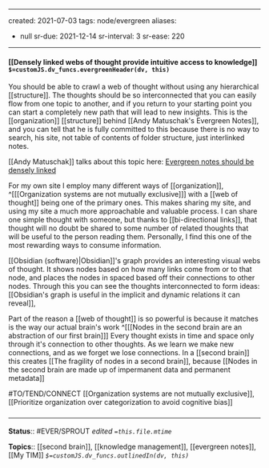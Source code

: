 
---
created: 2021-07-03
tags: node/evergreen
aliases:
  - null
sr-due: 2021-12-14
sr-interval: 3
sr-ease: 220
---

#### [[Densely linked webs of thought provide intuitive access to knowledge]] `$=customJS.dv_funcs.evergreenHeader(dv, this)`

You should be able to crawl a web of thought without using any hierarchical [[structure]]. The thoughts should be so interconnected that you can easily flow from one topic to another, and if you return to your starting point you can start a completely new path that will lead to new insights. This is the [[organization]] [[structure]] behind [[Andy Matuschak's Evergreen Notes]], and you can tell that he is fully committed to this because there is no way to search, his site, not table of contents of folder structure, just interlinked notes. 

[[Andy Matuschak]] talks about this topic here: [Evergreen notes should be densely linked](https://notes.andymatuschak.org/z2HUE4ABbQjUNjrNemvkTCsLa1LPDRuwh1tXC)

For my own site I employ many different ways of [[organization]], 
^[[[Organization systems are not mutually exclusive]]]
with a [[web of thought]] being one of the primary ones. This makes sharing my site, and using my site a much more approachable and valuable process. I can share one simple thought with someone, but thanks to [[bi-directional links]], that thought will no doubt be shared to some number of related thoughts that will be useful to the person reading them. Personally, I find this one of the most rewarding ways to consume information.


[[Obsidian (software)|Obsidian]]'s graph provides an interesting visual webs of thought. It shows nodes based on how many links come from or to that node, and places the nodes in spaced based off their connections to other nodes. Through this you can see the thoughts interconnected to form ideas: [[Obsidian's graph is useful in the implicit and dynamic relations it can reveal]], 

Part of the reason a [[web of thought]] is so powerful is because it matches is the way our actual brain's work
^[[[Nodes in the second brain are an abstraction of our first brain]]]
Every thought exists in time and space only through it's connection to other thoughts. As we learn we make new connections, and as we forget we lose connections. In a [[second brain]] this creates [[The fragility of nodes in a second brain]], because [[Nodes in the second brain are made up of impermanent data and permanent metadata]]

#TO/TEND/CONNECT [[Organization systems are not mutually exclusive]], [[Prioritize organization over categorization to avoid cognitive bias]]
### <hr class="footnote"/>

**Status**:: #EVER/SPROUT 
*edited `=this.file.mtime`*

**Topics**:: [[second brain]], [[knowledge management]], [[evergreen notes]], [[My TIM]] 
*`$=customJS.dv_funcs.outlinedIn(dv, this)`*


